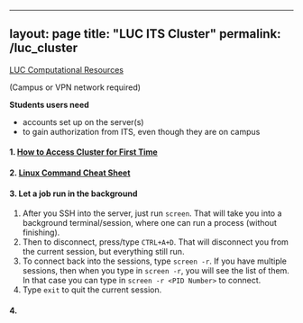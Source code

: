 
---
layout: page
title: "LUC ITS Cluster"
permalink: /luc_cluster
---

[LUC Computational Resources](https://www.luc.edu/its/rcs/computationalresources/)

(Campus or VPN network required)

**Students users need**
 - accounts set up on the server(s)
 - to gain authorization from ITS, even though they are on campus

#### 1.  [How to Access Cluster for First Time](\luc_cluster.pdf)

#### 2. [Linux Command Cheat Sheet](https://www.guru99.com/linux-commands-cheat-sheet.html)

#### 3. Let a job run in the background
1.  After you SSH into the server, just run `screen`. That will take you into a background terminal/session, where one can run a process (without finishing).
2. Then to disconnect, press/type `CTRL+A+D`. That will disconnect you from the current session, but everything still run. 
3. To connect back into the sessions, type `screen -r`. If you have multiple sessions, then when you type in `screen -r`, you will see the list of them. In that case you can type in `screen -r <PID Number>` to connect.
4. Type `exit` to quit the current session.

#### 4. 

